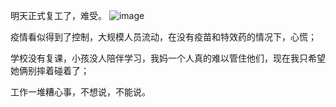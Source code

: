 明天正式复工了，难受。
![image](https://github.com/jdzj/ji/assets/2352309/d77bdcee-aea2-421d-ae6d-4763722cdea3)

疫情看似得到了控制，大规模人员流动，在没有疫苗和特效药的情况下，心慌；

学校没有复课，小孩没人陪伴学习，我妈一个人真的难以管住他们，现在我只希望她俩别摔着碰着了；

工作一堆糟心事，不想说，不能说。
<!-- ##{"timestamp":1583074829}## -->